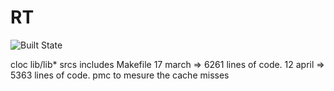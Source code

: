 # RT
![Built State](https://travis-ci.com/nihuynh/RT.svg?token=vdGRtMdF2caTTxqJPaok&branch=master)

cloc lib/lib* srcs includes Makefile
17 march => 6261 lines of code.
12 april => 5363 lines of code.
pmc to mesure the cache misses
